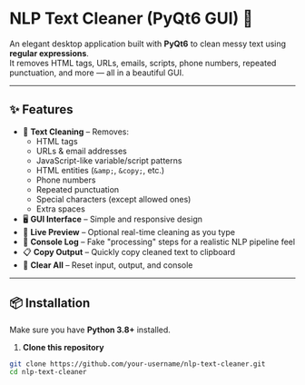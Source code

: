 #  NLP Text Cleaner (PyQt6 GUI) 🧹

An elegant desktop application built with **PyQt6** to clean messy text using **regular expressions**.  
It removes HTML tags, URLs, emails, scripts, phone numbers, repeated punctuation, and more — all in a beautiful GUI.

---

## ✨ Features
- 🧽 **Text Cleaning** – Removes:
  - HTML tags
  - URLs & email addresses
  - JavaScript-like variable/script patterns
  - HTML entities (`&amp;`, `&copy;`, etc.)
  - Phone numbers
  - Repeated punctuation
  - Special characters (except allowed ones)
  - Extra spaces
- 🖥 **GUI Interface** – Simple and responsive design
- 📡 **Live Preview** – Optional real-time cleaning as you type
- 📝 **Console Log** – Fake "processing" steps for a realistic NLP pipeline feel
- 📋 **Copy Output** – Quickly copy cleaned text to clipboard
- 🧹 **Clear All** – Reset input, output, and console

---

## 📦 Installation

Make sure you have **Python 3.8+** installed.

1. **Clone this repository**
```bash
git clone https://github.com/your-username/nlp-text-cleaner.git
cd nlp-text-cleaner
